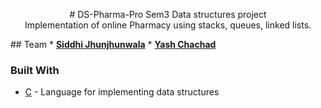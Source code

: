 <p align="center">
# DS-Pharma-Pro
Sem3 Data structures project <br/>
  Implementation of online Pharmacy using stacks, queues, linked lists.
</p>
## Team
* <a href="https://github.com/SiddhiJhunjhunwala"><b>Siddhi Jhunjhunwala</b></a> 
* <a href="https://github.com/yash-chad"><b>Yash Chachad</b></a> 

### Built With
* [C](https://www.cprogramming.com/) - Language for implementing data structures
